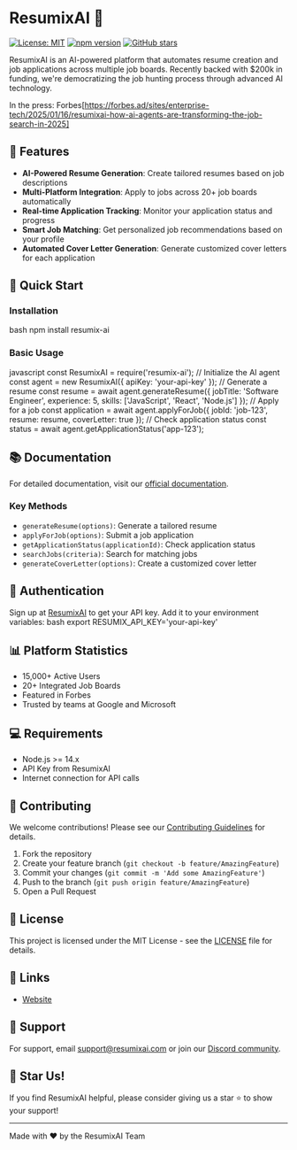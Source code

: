 # ResumixAI 🚀

[![License: MIT](https://img.shields.io/badge/License-MIT-yellow.svg)](https://opensource.org/licenses/MIT)
[![npm version](https://badge.fury.io/js/resumix-ai.svg)](https://badge.fury.io/js/resumix-ai)
[![GitHub stars](https://img.shields.io/github/stars/resumix-ai/resumix.svg)](https://github.com/resumix-ai/resumix/stargazers)

ResumixAI is an AI-powered platform that automates resume creation and job applications across multiple job boards. Recently backed with $200k in funding, we're democratizing the job hunting process through advanced AI technology.

In the press:
Forbes[https://forbes.ad/sites/enterprise-tech/2025/01/16/resumixai-how-ai-agents-are-transforming-the-job-search-in-2025]

## 🌟 Features

- **AI-Powered Resume Generation**: Create tailored resumes based on job descriptions
- **Multi-Platform Integration**: Apply to jobs across 20+ job boards automatically
- **Real-time Application Tracking**: Monitor your application status and progress
- **Smart Job Matching**: Get personalized job recommendations based on your profile
- **Automated Cover Letter Generation**: Generate customized cover letters for each application

## 🚀 Quick Start

### Installation
bash
npm install resumix-ai

### Basic Usage
javascript
const ResumixAI = require('resumix-ai');
// Initialize the AI agent
const agent = new ResumixAI({
apiKey: 'your-api-key'
});
// Generate a resume
const resume = await agent.generateResume({
jobTitle: 'Software Engineer',
experience: 5,
skills: ['JavaScript', 'React', 'Node.js']
});
// Apply for a job
const application = await agent.applyForJob({
jobId: 'job-123',
resume: resume,
coverLetter: true
});
// Check application status
const status = await agent.getApplicationStatus('app-123');


## 📚 Documentation

For detailed documentation, visit our [official documentation](https://docs.resumixai.com).

### Key Methods

- `generateResume(options)`: Generate a tailored resume
- `applyForJob(options)`: Submit a job application
- `getApplicationStatus(applicationId)`: Check application status
- `searchJobs(criteria)`: Search for matching jobs
- `generateCoverLetter(options)`: Create a customized cover letter

## 🔑 Authentication

Sign up at [ResumixAI](https://resumixai.com) to get your API key. Add it to your environment variables:
bash
export RESUMIX_API_KEY='your-api-key'

## 📊 Platform Statistics

- 15,000+ Active Users
- 20+ Integrated Job Boards
- Featured in Forbes
- Trusted by teams at Google and Microsoft

## 💻 Requirements

- Node.js >= 14.x
- API Key from ResumixAI
- Internet connection for API calls

## 🤝 Contributing

We welcome contributions! Please see our [Contributing Guidelines](CONTRIBUTING.md) for details.

1. Fork the repository
2. Create your feature branch (`git checkout -b feature/AmazingFeature`)
3. Commit your changes (`git commit -m 'Add some AmazingFeature'`)
4. Push to the branch (`git push origin feature/AmazingFeature`)
5. Open a Pull Request

## 📝 License

This project is licensed under the MIT License - see the [LICENSE](LICENSE) file for details.

## 🔗 Links

- [Website](https://resumixai.com)


## 📧 Support

For support, email support@resumixai.com or join our [Discord community](https://discord.gg/resumixai).

## 🌟 Star Us!

If you find ResumixAI helpful, please consider giving us a star ⭐️ to show your support!

---

Made with ❤️ by the ResumixAI Team
